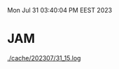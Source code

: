 Mon Jul 31 03:40:04 PM EEST 2023
# JAM
<a href='./cache/202307/31_15.log'>./cache/202307/31_15.log</a>
